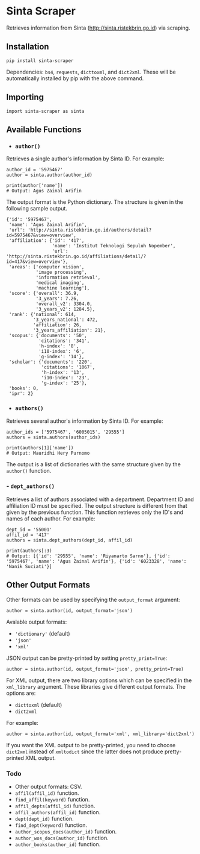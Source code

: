 # Sinta Scraper

Retrieves information from Sinta (http://sinta.ristekbrin.go.id) via scraping.

## Installation
`pip install sinta-scraper`

Dependencies: `bs4`, `requests`, `dicttoxml`, and `dict2xml`. These will be automatically installed by pip with the above command.

## Importing
`import sinta-scraper as sinta`

## Available Functions
- ### `author()`
Retrieves a single author's information by Sinta ID. For example:
```
author_id = '5975467'
author = sinta.author(author_id)

print(author['name'])
# Output: Agus Zainal Arifin
```

The output format is the Python dictionary. The structure is given in the following sample output.
```
{'id': '5975467',
 'name': 'Agus Zainal Arifin',
 'url': 'http://sinta.ristekbrin.go.id/authors/detail?id=5975467&view=overview',
 'affiliation': {'id': '417',
                 'name': 'Institut Teknologi Sepuluh Nopember',
                 'url': 'http://sinta.ristekbrin.go.id/affiliations/detail/?id=417&view=overview'},
 'areas': ['computer vision',
           'image processing',
           'information retrieval',
           'medical imaging',
           'machine learning'],
 'score': {'overall': 36.9,
           '3_years': 7.26,
           'overall_v2': 3304.0,
           '3_years_v2': 1284.5},
 'rank': {'national': 614,
          '3_years_national': 472,
          'affiliation': 26,
          '3_years_affiliation': 21},
 'scopus': {'documents': '50',
            'citations': '341',
            'h-index': '8',
            'i10-index': '6',
            'g-index': '14'},
 'scholar': {'documents': '220',
             'citations': '1067',
             'h-index': '13',
             'i10-index': '23',
             'g-index': '25'},
 'books': 0,
 'ipr': 2}
```

- ### `authors()`
Retrieves several author's information by Sinta ID. For example:
```
author_ids = ['5975467', '6005015', '29555']
authors = sinta.authors(author_ids)

print(authors[1]['name'])
# Output: Mauridhi Hery Purnomo
```

The output is a list of dictionaries with the same structure given by the `author()` function.

### - `dept_authors()`
Retrieves a list of authors associated with a department. Department ID and affiliation ID must be specified. The output structure is different from that given by the previous function. This function retrieves only the ID's and names of each author. For example:
```
dept_id = '55001'
affil_id = '417'
authors = sinta.dept_authors(dept_id, affil_id)

print(authors[:3)
# Output: [{'id': '29555', 'name': 'Riyanarto Sarno'}, {'id': '5975467', 'name': 'Agus Zainal Arifin'}, {'id': '6023328', 'name': 'Nanik Suciati'}]
```

## Other Output Formats
Other formats can be used by specifying the `output_format` argument:
```
author = sinta.author(id, output_format='json')
```

Avalable output formats:
- `'dictionary'` (default)
- `'json'`
- `'xml'`

JSON output can be pretty-printed by setting `pretty_print=True`:
```
author = sinta.author(id, output_format='json', pretty_print=True)
```

For XML output, there are two library options which can be specified in the `xml_library` argument. These libraries give different output formats. The options are:
- `dicttoxml` (default)
- `dict2xml`

For example:
```
author = sinta.author(id, output_format='xml', xml_library='dict2xml')
```

If you want the XML output to be pretty-printed, you need to choose `dict2xml` instead of `xmltodict` since the latter does not produce pretty-printed XML output.

### Todo
- Other output formats: CSV.
- `affil(affil_id)` function.
- `find_affil(keyword)` function.
- `affil_depts(affil_id)` function.
- `affil_authors(affil_id)` function.
- `dept(dept_id)` function.
- `find_dept(keyword)` function.
- `author_scopus_docs(author_id)` function.
- `author_wos_docs(author_id)` function.
- `author_books(author_id)` function.
